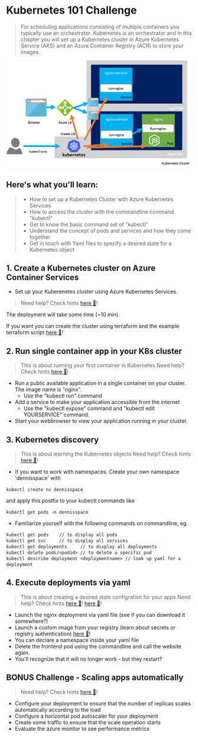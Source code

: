 # Kubernetes 101 Challenge
> For scheduling applications consisting of multiple containers you typically use an orchestrator. Kubernetes is an orchestrator and in this chapter you will set up a Kubernetes cluster in Azure Kubernetes Service (AKS) and an Azure Container Registry (ACR) to store your images.

![](/img/challenge2.png)

## Here's what you'll learn:
> - How to set up a Kubernetes Cluster with Azure Kubernetes Services
> - How to access the cluster with the commandline command "kubectl"
> - Get to know the basic command set of "kubectl"
> - Understand the concept of pods and services and how they come together
> - Get in touch with Yaml files to specify a desired state for a Kubernetes object


## 1. Create a Kubernetes cluster on Azure Container Services 
- Set up your Kuberenetes cluster using Azure Kubernetes Services.
> Need help? Check hints [here :blue_book:](hints/create_aks_cluster.md)!

The deployment will take some time (~10 min). 

If you want you can create the cluster using terraform and the example terraform script [here :blue_book:](hints/terraform.md)!

## 2. Run single container app in your K8s cluster
> This is about running your first container in Kubernetes
> Need help? Check hints [here :blue_book:](hints/k8sSingle.md)!

- Run a public available application in a single container on your cluster. The image name is "nginx".
    - Use the "kubectl run" command
- Add a service to make your application accessible from the internet
    - Use the "kubectl expose" command and "kubectl edit YOURSERVICE" command.
- Start your webbrowser to view your application running in your cluster.

## 3. Kubernetes discovery
> This is about learning the Kubernetes objects
> Need help? Check hints [here :blue_book:](https://kubernetes.io/docs/reference/kubectl/cheatsheet/)!

- If you want to work with namespaces. Create your own namespace 'dennisspace' with 
```
kubectl create ns dennisspace
```
and apply this postfix to your  kubectl commands like 
```
kubectl get pods -n dennisspace
```

- Familiarize yourself with the following commands on commandline, eg.
```
kubectl get pods    // to display all pods
kubectl get svc     // to display all services
kubectl get deployments     // to display all deployments
kubectl delete pods/<podid> // to delete a specific pod
kubectl describe deployment <deploymentname> // look up yaml for a deployment
```

## 4. Execute deployments via yaml
> This is about creating a desired state configration for your apps
> Need help? Check hints [here :blue_book:](hints/learn_yaml_files.md)! [here :blue_book:](hints/create_secrets.md)!
- Launch the nginx deployment via yaml file (see if you can download it somewhere?)
- Launch a custom image from your registry (learn about secrets or registry authentication)  [here :blue_book:](hints/yaml/aci-helloworld.yaml)!
- You can declare a namespace inside your yaml file
- Delete the frontend pod using the commandline and call the website again. 
- You'll recognize that it will no longer work - but they restart?

## BONUS Challenge - Scaling apps automatically
> Need help? Check hints [here :blue_book:](hints/create_traffic.md)!

- Configure your deployment to ensure that the number of replicas scales automatically according to the load
- Configure a horizontal pod autoscaler for your deployment
- Create some traffic to ensure that the scale operation starts
- Evaluate the azure monitor to see performance metrics
